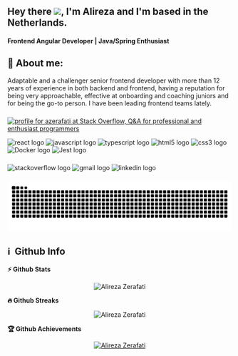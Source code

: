 <h2 align="left">Hey there <img src="https://media.giphy.com/media/hvRJCLFzcasrR4ia7z/giphy.gif" width="28">, I'm Alireza and I'm based in the Netherlands.</h2>


<h4 align='left'>
  Frontend Angular Developer | Java/Spring Enthusiast
</h4>


## 🧑 About me:

<p>
Adaptable and a challenger senior frontend developer with more than 12 years of experience in both backend and frontend, having a reputation for being very approachable, effective at onboarding and coaching juniors and for being the go-to person. I have been leading frontend teams lately. 
</p>

###
<a href="https://stackoverflow.com/users/3160597/azerafati"><img src="https://stackoverflow.com/users/flair/3160597.png?theme=dark" width="208" height="58" alt="profile for azerafati at Stack Overflow, Q&amp;A for professional and enthusiast programmers" title="profile for azerafati at Stack Overflow, Q&amp;A for professional and enthusiast programmers"></a>

<div align="left">
  <img src="https://cdn.jsdelivr.net/gh/devicons/devicon/icons/angular/angular-original.svg" height="30" alt="react logo"  />
  <img src="https://cdn.jsdelivr.net/gh/devicons/devicon/icons/javascript/javascript-original.svg" height="30" alt="javascript logo"  />
  <img src="https://cdn.jsdelivr.net/gh/devicons/devicon/icons/typescript/typescript-original.svg" height="30" alt="typescript logo"  />
  <img src="https://cdn.jsdelivr.net/gh/devicons/devicon/icons/html5/html5-original.svg" height="30" alt="html5 logo"  />
  <img src="https://cdn.jsdelivr.net/gh/devicons/devicon/icons/css3/css3-original.svg" height="30" alt="css3 logo"  />
  <img src="https://cdn.jsdelivr.net/gh/devicons/devicon/icons/docker/docker-original.svg" height="30" alt="Docker logo"  />
  <img src="https://cdn.jsdelivr.net/gh/devicons/devicon/icons/jest/jest-plain.svg" height="30" alt="Jest logo"  />
</div>

###

<div align="left">
  <img src="https://img.shields.io/static/v1?message=Stackoverflow&logo=instagram&label=&color=E4405F&logoColor=white&labelColor=&style=for-the-badge" height="35" alt="stackoverflow logo"  />
  <img src="https://img.shields.io/static/v1?message=Gmail&logo=gmail&label=&color=D14836&logoColor=white&labelColor=&style=for-the-badge" height="35" alt="gmail logo"  />
  <img src="https://img.shields.io/static/v1?message=LinkedIn&logo=linkedin&label=&color=0077B5&logoColor=white&labelColor=&style=for-the-badge" height="35" alt="linkedin logo"  />
</div>

###

<div align="center">
  <img src="https://raw.githubusercontent.com/azerafati/azerafati/output/github-contribution-grid-snake-dark.svg" alt="snake"  />
</div>

<h2>ℹ️ &nbsp;Github Info</h2>

  <summary><b>⚡ Github Stats</b></summary>
<p align="center"><img height="180em" src="https://github-readme-stats.vercel.app/api?username=azerafati&hide_border=true&count_private=true&show_icons=true&theme=radical" alt="Alireza Zerafati" align = "center"/>


 <summary><b>🔥 Github Streaks</b></summary>
<p align="center"><img src="https://github-readme-streak-stats.herokuapp.com/?user=azerafati&theme=black-ice&hide_border=true&stroke=0000&background=0D1117&ring=e05397&fire=e05397&currStreakLabel=e05397" alt="Alireza Zerafati" /></p>

 <summary><b>🏆 Github Achievements</b></summary>
<p align="center"> <a href="https://github.com/azerafati"><img src="https://github-profile-trophy.vercel.app/?username=azerafati&margin-w=5&theme=radical" alt="Alireza Zerafati" /></a> </p>

<br>

